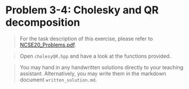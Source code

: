 # Problem 3-4: Cholesky and QR decomposition

> For the task description of this exercise, please refer to [NCSE20_Problems.pdf](
https://www.sam.math.ethz.ch/~grsam/NCSE20/HOMEWORK/NCSE20_Problems.pdf). 

> Open `cholesyQR.hpp` and have a look at the functions provided.

> You may hand in any handwritten solutions directly to your teaching assistant. Alternatively, you may write them in the markdown document `written_solution.md`.
